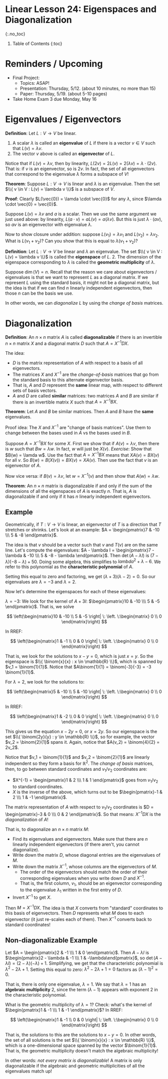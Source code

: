 # Linear Lesson 24: Eigenspaces and Diagonalization
{:.no_toc}

1. Table of Contents
{:toc}

# Reminders / Upcoming

* Final Project:
  * Topics: ASAP!
  * Presentation: Thursday, 5/12. (about 10 minutes, no more than 15)
  * Paper: Thursday, 5/19. (about 5-10 pages)
* Take Home Exam 3 due Monday, May 16

# Eigenvalues / Eigenvectors

**Definition**: Let $L : V \to V$ be linear.  
1. A scalar $\lambda$ is called an **eigenvalue** of $L$ if there is a vector $v \in V$ such that $L(v) = \lambda v$.
2. The vector $v$ above is called an **eigenvector** of $L$.

Notice that if $L(v) = \lambda v$, then by linearity, $L(2v) = 2 L(v) = 2 (\lambda v) = \lambda \cdot (2v)$. That is: if $v$ is an eigenvector, so is $2v$. In fact, the set of all eigenvectors that correspond to the eigenvalue $\lambda$ forms a subspace of $V$!

**Theorem**: Suppose $L : V \to V$ is linear and $\lambda$ is an eigenvalue. Then the set $\\{ v \in V : L(v) = \lambda v \\}$ is a subspace of $V$.

**Proof**: Clearly $L(\vec{0}) = \lamda \cdot \vec{0}$ for any $\lambda$, since $\lamda \cdot \vec{0} = \vec{0}$.

Suppose $L(v) = \lambda v$ and $a$ is a scalar. Then we use the same argument we just used above: by linearity, $L(a \cdot v) = a L(v) = a (\lambda v)$. But this is just $\lambda \cdot (av)$, so $av$ is an eigenvector with eigenvalue $\lambda$.

Now to show closure under addition: suppose $L(v_1) = \lambda v_1$ and $L(v_2) = \lambda v_2$. What is $L(v_1 + v_2)$? Can you show that this is equal to $\lambda (v_1 + v_2)$?

**Definition**: Let $L : V \to V$ be linear and $\lambda$ an eigenvalue. The set $\\{ v \in V : L(v) = \lambda v \\}$ is called the **eigenspace** of $L$.
2. The dimension of the eigenspace corresponding to $\lambda$ is called the **geometric multiplicity** of $\lambda$.

Suppose $\dim(V) = n$. Recall that the reason we care about eigenvectors / eigenvalues is that we want to represent $L$ as a diagonal matrix. If we represent $L$ using the standard basis, it might not be a diagonal matrix, but the idea is that if we can find $n$ linearly independent eigenvectors, then those $n$ can be the basis we use.

In other words, we can *diagonalize* $L$ by using the *change of basis* matrices.

# Diagonalization

**Definition**: An $n \times n$ matrix $A$ is called **diagonalizable** if there is an invertible $n \times n$ matrix $X$ and a diagonal matrix $D$ such that $A = X^{-1} D X$.

The idea:

* $D$ is the matrix representation of $A$ with respect to a basis of all eigenvectors.
* The matrices $X$ and $X^{-1}$ are the *change-of-basis* matrices that go from the standard basis to this alternate eigenvector basis.
* That is, $A$ and $D$ represent the **same** linear map, with respect to different sets of basis vectors.
* $A$ and $D$ are called **similar** matrices: two matrices $A$ and $B$ are similar if there is an invertible matrix $X$ such that $A = X^{-1} B X$.

**Theorem**: Let $A$ and $B$ be similar matrices. Then $A$ and $B$ have the **same** eigenvalues.

Proof idea: The $X$ and $X^{-1}$ are "change of basis matrices". Use them to change between the bases used in $A$ vs the bases used in $B$.

Suppose $A = X^{-1} B X$ for some $X$. First we show that if $A(v) = \lambda v$, then there is $w$ such that $Bw = \lambda w$. In fact, $w$ will just be $X(v)$. *Exercise*: Show that $B(w) = \lamda w$. Use the fact that $A = X^{-1} B X$ means that $XA(v) = BX(v)$ for all $v$. So $B(w) = B(X(v)) = BX(v) = XA(v)$. Then use the fact that $v$ is an eigenvector of $A$.

Now vice versa: if $B(v) = \lambda v$, let $w = X^{-1}(v)$ and then show that $A(w) = \lambda w$.

**Theorem**: An $n \times n$ matrix is diagonalizable if and only if the sum of the dimensions of all the eigenspaces of $A$ is exactly $n$. That is, $A$ is diagonalizable if and only if it has $n$ linearly independent eigenvectors.

## Example

Geometrically, if $T : V \to V$ is linear, an eigenvector of $T$ is a direction that $T$ stretches or shrinks. Let's look at an example: $A = \begin{pmatrix}7 & -10 \\\ 5 & -8 \end{pmatrix}$.

The idea is that $v$ should be a vector such that $v$ and $T(v)$ are on the same line. Let's compute the eigenvalues: $A - \lambda I = \begin{pmatrix}7 - \lambda & -10 \\\ 5 & -8 - \lambda \end{pmatrix}$. Then $\det(A - \lambda I)$ is $(7 - \lambda)(-8 - \lambda) + 50$. Doing some algebra, this simplifies to $lambda^2 + \lambda - 6$. We refer to this polynomial as the **characteristic polynomial** of $A$.

Setting this equal to zero and factoring, we get $(\lambda + 3)(\lambda - 2) = 0$. So our eigenvalues are $\lambda = -3$ and $\lambda = 2$.

Now let's determine the eigenspaces for each of these eigenvalues:

$\lambda = -3$: We look for the kernel of $A + 3I$: $\begin{pmatrix}10 & -10 \\\ 5 & -5 \end{pmatrix}$. That is, we solve

$$
\left(\begin{matrix}10 & -10 \\ 5 & -5 \right| \: \left. \:\begin{matrix} 0  \\ 0 \end{matrix}\right)
$$

In RREF:

$$
\left(\begin{matrix}1 & -1 \\ 0 & 0 \right| \: \left. \:\begin{matrix} 0  \\ 0 \end{matrix}\right)
$$

That is, we look for the solutions to $x - y = 0$, which is just $x = y$. So the eigenspace is $\\{ \binom{x}{x} : x \in \mathbb{R} \\}$, which is spanned by $v_1 = \binom{1}{1}$. Notice that $A\binom{1}{1} = \binom{-3}{-3} = -3 \binom{1}{1}$.

For $\lambda = 2$, we look for the solutions to:

$$
\left(\begin{matrix}5 & -10 \\ 5 & -10 \right| \: \left. \:\begin{matrix} 0  \\ 0 \end{matrix}\right)
$$

In RREF:

$$
\left(\begin{matrix}1 & -2 \\ 0 & 0 \right| \: \left. \:\begin{matrix} 0  \\ 0 \end{matrix}\right)
$$

This gives us the equation $x - 2y = 0$, or $x = 2y$. So our eigenspace is the set $\\{ \binom{2y}{y} : y \in \mathbb{R} \\}$, so for example, the vector $v_2 = \binom{2}{1}$ spans it. Again, notice that $A(v_2) = \binom{4}{2} = 2v_2$.

Notice that $v_1 = \binom{1}{1}$ and $v_2 = \binom{2}{1}$ are linearly independent so they form a basis for $\mathbb{R}^2$. The *change of basis* matrices, then, to go between standard coordinates and $v_1$/$v_2$ coordinates are:

* $X^{-1} = \begin{pmatrix}1 & 2 \\\ 1 & 1 \end{pmatrix}$ goes from $v_1$/$v_2$ to standard coordinates.
* $X$ is the inverse of the above, which turns out to be $\begin{pmatrix}-1 & 2 \\\ 1 & -1 \end{pmatrix}$.

The matrix representation of $A$ with respect to $v_1$/$v_2$ coordinates is $D = \begin{pmatrix}-3 & 0 \\\ 0 & 2 \end{pmatrix}$. So that means: $X^{-1} D X$ is the *diagonalization* of $A$!

That is, to diagonalize an $n \times n$ matrix $M$:

* Find its eigenvalues and eigenvectors. Make sure that there are $n$ linearly independent eigenvectors (if there aren't, you cannot diagonalize).
* Write down the matrix $D$, whose diagonal entries are the eigenvalues of $M$.
* Write down the matrix $X^{-1}$, whose columns are the eigenvectors of $M$.
  * The order of the eigenvectors should match the order of their corresponding eigenvalues when you write down $D$ and $X^{-1}$.
  * That is, the first column, $v_1$, should be an eigenvector corresponding to the eigenvalue $\lambda_1$ written in the first entry of $D$.
* Invert $X^{-1}$ to get $X$.

Then $M = X^{-1} D X$. The idea is that $X$ converts from "standard" coordinates to this basis of eigenvectors. Then $D$ represents what $M$ does to each eigenvector (it just re-scales each of them). Then $X^{-1}$ converts back to standard coordinates!

## Non-diagonalizable Example

Let $A = \begin{pmatrix}2 & -1 \\\ 1 & 0 \end{pmatrix}$. Then $A - \lambda I$ is $\begin{pmatrix}2 - \lambda & -1 \\\ 1 & -\lambda\end{pmatrix}$, so $\det(A - \lambda I) = (2 - \lambda)(-\lambda) + 1$. Simplifying, we get that the characteristic polynomial is $\lambda^2 - 2\lambda + 1$. Setting this equal to zero: $\lambda^2 - 2\lambda + 1 = 0$ factors as $(\lambda - 1)^2 = 0$.

That is, there is only one eigenvalue, $\lambda = 1$. We say that $\lambda = 1$ has an **algebraic multiplicity** 2, since the term $(\lambda - 1)$ appears with exponent $2$ in the characteristic polynomial.

What is the geometric multiplicity of $\lambda = 1$? Check: what's the kernel of $\begin{pmatrix}1 & -1 \\\ 1 & -1 \end{pmatrix}$? In RREF:

$$
\left(\begin{matrix}1 & -1 \\ 0 & 0 \right| \: \left. \:\begin{matrix} 0  \\ 0 \end{matrix}\right)
$$

That is, the solutions to this are the solutions to $x - y = 0$. In other words, the set of all solutions is the set $\\{ \binom{x}{x} : x \in \mathbb{R} \\}$, which is a one-dimensional space spanned by the vector $\binom{1}{1}$. That is, the geometric multiplicity doesn't match the algebraic multiplicity!

In other words: *not every matrix is diagonalizable*! A matrix is only diagonalizable if the algebraic and geometric multiplicities of all the eigenvalues match up!
